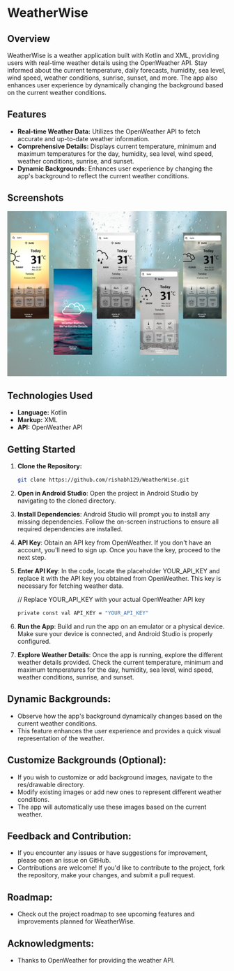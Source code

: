 # WeatherWise

## Overview

WeatherWise is a weather application built with Kotlin and XML, providing users with real-time weather details using the OpenWeather API. Stay informed about the current temperature, daily forecasts, humidity, sea level, wind speed, weather conditions, sunrise, sunset, and more. The app also enhances user experience by dynamically changing the background based on the current weather conditions.

## Features

- **Real-time Weather Data:** Utilizes the OpenWeather API to fetch accurate and up-to-date weather information.
- **Comprehensive Details:** Displays current temperature, minimum and maximum temperatures for the day, humidity, sea level, wind speed, weather conditions, sunrise, and sunset.
- **Dynamic Backgrounds:** Enhances user experience by changing the app's background to reflect the current weather conditions.

## Screenshots

![Screenshot](app/src/main/res/drawable/Project-1.png)


## Technologies Used

- **Language:** Kotlin
- **Markup:** XML
- **API:** OpenWeather API

## Getting Started

1. **Clone the Repository:**
   ```bash
   git clone https://github.com/rishabh129/WeatherWise.git

2. **Open in Android Studio**:
   Open the project in Android Studio by navigating to the cloned directory.

3. **Install Dependencies**:
   Android Studio will prompt you to install any missing dependencies. Follow the on-screen instructions to ensure all required dependencies are installed.

4. **API Key**:
   Obtain an API key from OpenWeather. If you don't have an account, you'll need to sign up. Once you have the key, proceed to the next step.

5. **Enter API Key**:
   In the code, locate the placeholder YOUR_API_KEY and replace it with the API key you obtained from OpenWeather. This key is necessary for fetching weather data.

   // Replace YOUR_API_KEY with your actual OpenWeather API key
   ```bash
   private const val API_KEY = "YOUR_API_KEY"

7. **Run the App**:
   Build and run the app on an emulator or a physical device. Make sure your device is connected, and Android Studio is properly configured.

8. **Explore Weather Details**:
   Once the app is running, explore the different weather details provided.
   Check the current temperature, minimum and maximum temperatures for the day, humidity, sea level, wind speed, weather conditions, sunrise, and sunset.

## Dynamic Backgrounds:

 - Observe how the app's background dynamically changes based on the current weather conditions.
 - This feature enhances the user experience and provides a quick visual representation of the weather.

## Customize Backgrounds (Optional):
 - If you wish to customize or add background images, navigate to the res/drawable directory.
 - Modify existing images or add new ones to represent different weather conditions.
 - The app will automatically use these images based on the current weather.

## Feedback and Contribution:
 - If you encounter any issues or have suggestions for improvement, please open an issue on GitHub.
 - Contributions are welcome! If you'd like to contribute to the project, fork the repository, make your changes, and submit a pull request.

## Roadmap:
 - Check out the project roadmap to see upcoming features and improvements planned for WeatherWise.

## Acknowledgments:
 - Thanks to OpenWeather for providing the weather API.
